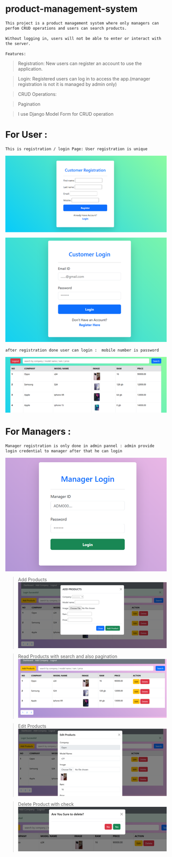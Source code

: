 # product-management-system

    This project is a product management system where only managers can perfom CRUD operations and users can search products. 
    
    Without logging in, users will not be able to enter or interact with the server.

    Features:

> Registration: New users can register an account to use the application.

> Login: Registered users can log in to access the app.(manager registration is not it is managed by admin only)

> CRUD Operations:

> Pagination

> I use Django Model Form for CRUD operation

# For User : 

    This is registration / login Page: User registration is unique
![image](gitImages/nmnc.PNG)

![image](gitImages/qwqw.PNG) 

    after registration done user can login :  mobile number is password 

![image](gitImages/klxjc.PNG)



# For Managers :

    Manager registration is only done in admin pannel : admin provide login credential to manager after that he can login 

![image](gitImages/wqashdkads.PNG)


> Add Products
![image](gitImages/ad.PNG)

> Read Products with search and also pagination
![image](gitImages/re.PNG)

> Edit Products
![image](gitImages/ed.PNG)

> Delete Product with check 
![image](gitImages/del.PNG)